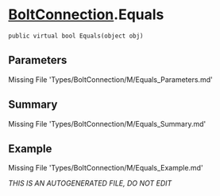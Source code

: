 # [BoltConnection](Types/BoltConnection.md).Equals
`public virtual bool Equals(object obj)`
## Parameters
Missing File 'Types/BoltConnection/M/Equals_Parameters.md'
## Summary
Missing File 'Types/BoltConnection/M/Equals_Summary.md'
## Example
Missing File 'Types/BoltConnection/M/Equals_Example.md'

*THIS IS AN AUTOGENERATED FILE, DO NOT EDIT*
